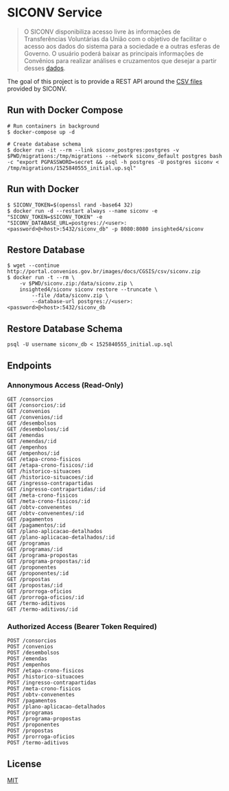 # SICONV Service

> O SICONV disponibiliza acesso livre às informações de Transferências Voluntárias da União com o objetivo de facilitar o acesso aos dados do sistema para a sociedade e a outras esferas de Governo. O usuário poderá baixar as principais informações de Convênios para realizar análises e cruzamentos que desejar a partir desses [dados](http://portal.convenios.gov.br/download-de-dados).

The goal of this project is to provide a REST API around the [CSV files](http://portal.convenios.gov.br/images/docs/CGSIS/csv/siconv.zip) provided by SICONV.

## Run with Docker Compose
    
    # Run containers in background
    $ docker-compose up -d
    
    # Create database schema
    $ docker run -it --rm --link siconv_postgres:postgres -v $PWD/migrations:/tmp/migrations --network siconv_default postgres bash -c "export PGPASSWORD=secret && psql -h postgres -U postgres siconv < /tmp/migrations/1525840555_initial.up.sql" 

## Run with Docker

    $ SICONV_TOKEN=$(openssl rand -base64 32)
    $ docker run -d --restart always --name siconv -e "SICONV_TOKEN=$SICONV_TOKEN" -e "SICONV_DATABASE_URL=postgres://<user>:<password>@<host>:5432/siconv_db" -p 8080:8080 insighted4/siconv
    
## Restore Database

    $ wget --continue http://portal.convenios.gov.br/images/docs/CGSIS/csv/siconv.zip
    $ docker run -t --rm \
      	-v $PWD/siconv.zip:/data/siconv.zip \
      	insighted4/siconv siconv restore --truncate \
          	--file /data/siconv.zip \
          	--database-url postgres://<user>:<password>@<host>:5432/siconv_db

## Restore Database Schema

    psql -U username siconv_db < 1525840555_initial.up.sql

## Endpoints

### Annonymous Access (Read-Only)
        
    GET /consorcios
    GET /consorcios/:id
    GET /convenios
    GET /convenios/:id
    GET /desembolsos
    GET /desembolsos/:id
    GET /emendas
    GET /emendas/:id
    GET /empenhos
    GET /empenhos/:id
    GET /etapa-crono-fisicos
    GET /etapa-crono-fisicos/:id
    GET /historico-situacoes
    GET /historico-situacoes/:id
    GET /ingresso-contrapartidas
    GET /ingresso-contrapartidas/:id
    GET /meta-crono-fisicos
    GET /meta-crono-fisicos/:id
    GET /obtv-convenentes
    GET /obtv-convenentes/:id
    GET /pagamentos
    GET /pagamentos/:id
    GET /plano-aplicacao-detalhados
    GET /plano-aplicacao-detalhados/:id
    GET /programas
    GET /programas/:id
    GET /programa-propostas
    GET /programa-propostas/:id
    GET /proponentes
    GET /proponentes/:id
    GET /propostas
    GET /propostas/:id
    GET /prorroga-oficios
    GET /prorroga-oficios/:id
    GET /termo-aditivos
    GET /termo-aditivos/:id


### Authorized Access (Bearer Token Required)
            
    POST /consorcios
    POST /convenios
    POST /desembolsos
    POST /emendas
    POST /empenhos
    POST /etapa-crono-fisicos
    POST /historico-situacoes
    POST /ingresso-contrapartidas
    POST /meta-crono-fisicos
    POST /obtv-convenentes
    POST /pagamentos
    POST /plano-aplicacao-detalhados
    POST /programas
    POST /programa-propostas
    POST /proponentes
    POST /propostas
    POST /prorroga-oficios
    POST /termo-aditivos


## License

[MIT](LICENSE)

